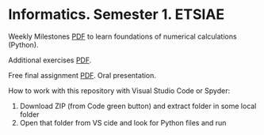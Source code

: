 # Informatics. Semester 1. ETSIAE
Weekly Milestones [PDF](https://github.com/jahrWork/Informatics_Semester1/blob/master/doc/build/Hitos_semanales.pdf) 
to learn foundations of numerical calculations (Python). 

Additional exercises [PDF](https://github.com/jahrWork/Informatics_Semester1/blob/master/doc/build/PEI12.pdf).


Free final assignment [PDF](https://github.com/jahrWork/Informatics_Semester1/blob/master/doc/build/P3_assignment.pdf). Oral presentation.  

How to work with this repository with Visual Studio Code or Spyder: 
1) Download ZIP (from Code green button) and extract folder in some local folder
2) Open that folder from VS cide and look for Python  files and run 